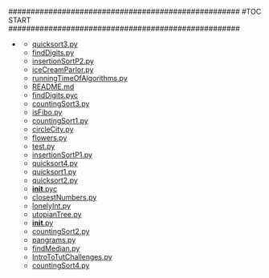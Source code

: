 







####################################################
#TOC START
####################################################
* [](.//README.md)
    * [quicksort3.py](./quicksort3.py)
    * [findDigits.py](./findDigits.py)
    * [insertionSortP2.py](./insertionSortP2.py)
    * [iceCreamParlor.py](./iceCreamParlor.py)
    * [runningTimeOfAlgorithms.py](./runningTimeOfAlgorithms.py)
    * [README.md](./README.md)
    * [findDigits.pyc](./findDigits.pyc)
    * [countingSort3.py](./countingSort3.py)
    * [isFibo.py](./isFibo.py)
    * [countingSort1.py](./countingSort1.py)
    * [circleCity.py](./circleCity.py)
    * [flowers.py](./flowers.py)
    * [test.py](./test.py)
    * [insertionSortP1.py](./insertionSortP1.py)
    * [quicksort4.py](./quicksort4.py)
    * [quicksort1.py](./quicksort1.py)
    * [quicksort2.py](./quicksort2.py)
    * [__init__.pyc](./__init__.pyc)
    * [closestNumbers.py](./closestNumbers.py)
    * [lonelyInt.py](./lonelyInt.py)
    * [utopianTree.py](./utopianTree.py)
    * [__init__.py](./__init__.py)
    * [countingSort2.py](./countingSort2.py)
    * [pangrams.py](./pangrams.py)
    * [findMedian.py](./findMedian.py)
    * [IntroToTutChallenges.py](./IntroToTutChallenges.py)
    * [countingSort4.py](./countingSort4.py)
